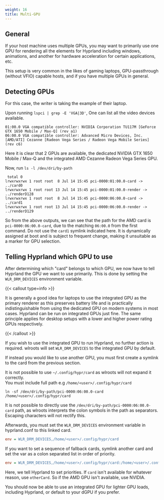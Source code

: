 ```yaml
---
weight: 16
title: Multi-GPU
---
```


## General

If your host machine uses multiple GPUs, you may want to primarily use one GPU
for rendering all the elements for Hyprland including windows, animations, and
another for hardware acceleration for certain applications, etc.

This setup is very common in the likes of gaming laptops, GPU-passthrough
(without VFIO) capable hosts, and if you have multiple GPUs in general.

## Detecting GPUs

For this case, the writer is taking the example of their laptop.

Upon running `lspci | grep -E 'VGA|3D'`, One can list all the video devices
available.

```
01:00.0 VGA compatible controller: NVIDIA Corporation TU117M [GeForce GTX 1650 Mobile / Max-Q] (rev a1)
06:00.0 VGA compatible controller: Advanced Micro Devices, Inc. [AMD/ATI] Cezanne [Radeon Vega Series / Radeon Vega Mobile Series] (rev c6)
```

Here it is clear that 2 GPUs are available, the dedicated NVIDIA GTX 1650 Mobile
/ Max-Q and the integrated AMD Cezanne Radeon Vega Series GPU.

Now, run `ls -l /dev/dri/by-path`

```
 total 0
lrwxrwxrwx 1 root root  8 Jul 14 15:45 pci-0000:01:00.0-card -> ../card0
lrwxrwxrwx 1 root root 13 Jul 14 15:45 pci-0000:01:00.0-render -> ../renderD128
lrwxrwxrwx 1 root root  8 Jul 14 15:45 pci-0000:06:00.0-card -> ../card1
lrwxrwxrwx 1 root root 13 Jul 14 15:45 pci-0000:06:00.0-render -> ../renderD129
```

So from the above outputs, we can see that the path for the AMD card is
`pci-0000:06:00.0-card`, due to the matching `06:00.0` from the first command.
Do not use the `card1` symlink indicated here. It is dynamically assigned at
boot and is subject to frequent change, making it unsuitable as a marker for GPU selection.

## Telling Hyprland which GPU to use

After determining which "card" belongs to which GPU, we now have to tell
Hyprland the GPU we want to use primarily.
This is done by setting the `WLR_DRM_DEVICES` environment variable.

{{< callout type=info >}}

It is generally a good idea for laptops to use the integrated GPU as the primary
renderer as this preserves battery life and is practically indistinguishable
from using the dedicated GPU on modern systems in most cases. Hyprland can be
run on integrated GPUs just fine. The same principle applies for desktop setups
with a lower and higher power rating GPUs respectively.

{{< /callout >}}

If you wish to use the integrated GPU to run Hyprland, no further action is
required. wlroots will set `WLR_DRM_DEVICES` to the integrated GPU by default.

If instead you would like to use another GPU, you must first create a symlink to
the card from the previous section.

It is not possible to use `~/.config/hypr/card` as wlroots will not expand it correctly.  
You must include full path e.g `/home/<user>/.config/hypr/card` 
```
ln -sf /dev/dri/by-path/pci-0000:06:00.0-card /home/<user>/.config/hypr/card
```

It is not possible to directly use the `/dev/dri/by-path/pci-0000:06:00.0-card` path,
as wlroots interprets the colon symbols in the path as separators. Escaping
characters will not rectify this.

Afterwards, you must set the `WLR_DRM_DEVICES` environment variable in
hyprland.conf to this linked card.


```ini
env = WLR_DRM_DEVICES,/home/<user>/.config/hypr/card
```

If you want to set a sequence of fallback cards, symlink another card and set
the var as a colon separated list in order of priority.

```ini
env = WLR_DRM_DEVICES,/home/<user>/.config/hypr/card:/home/<user>/.config/hypr/otherCard
```

Here, we tell Hyprland to set priorities. If `card` isn't available for
whatever reason, use `otherCard`. So if the AMD GPU isn't available, use NVIDIA.

You should now be able to use an integrated GPU for lighter GPU loads,
including Hyprland, or default to your dGPU if you prefer.
